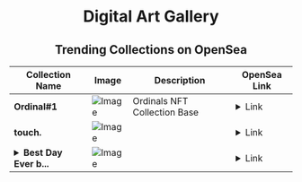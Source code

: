 <div align="center">

# Digital Art Gallery

## Trending Collections on OpenSea

| Collection Name                       | Image                                                                                     | Description                       | OpenSea Link                                                                                          |
|---------------------------------------|-------------------------------------------------------------------------------------------|-----------------------------------|--------------------------------------------------------------------------------------------------------|
| **Ordinal#1** | ![Image](https://i.seadn.io/s/raw/files/da580d5830518947762603cf2c9abea6.png?w=500&auto=format?w=200&auto=format) | Ordinals NFT Collection Base | <details><summary>Link</summary>[Ordinal#1](https://opensea.io/collection/ordinal-1-1)</details> |
| **touch.** | ![Image](https://i.seadn.io/s/raw/files/e113f56cf6861dd4b831fb0790caeb0c.webp?w=500&auto=format?w=200&auto=format) |  | <details><summary>Link</summary>[touch.](https://opensea.io/collection/touch-42)</details> |
| **<details><summary>Best Day Ever b...</summary>Best Day Ever by Noah</details>** | ![Image](https://i.seadn.io/s/raw/files/e66c0a3ab507c8635bcb20ede08c2a87.png?w=500&auto=format?w=200&auto=format) |  | <details><summary>Link</summary>[Best Day Ever by Noah](https://opensea.io/collection/best-day-ever-by-noah-73)</details> |

</div>